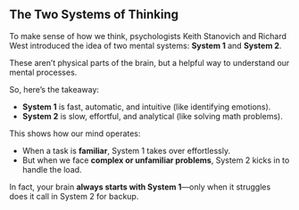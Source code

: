 ## The Two Systems of Thinking

To make sense of how we think, psychologists Keith Stanovich and Richard West introduced the idea of two mental systems: **System 1** and **System 2**.

These aren’t physical parts of the brain, but a helpful way to understand our mental processes.

So, here’s the takeaway:

- **System 1** is fast, automatic, and intuitive (like identifying emotions).
- **System 2** is slow, effortful, and analytical (like solving math problems).

This shows how our mind operates:

- When a task is **familiar**, System 1 takes over effortlessly.
- But when we face **complex or unfamiliar problems**, System 2 kicks in to handle the load.

In fact, your brain **always starts with System 1**—only when it struggles does it call in System 2 for backup.
